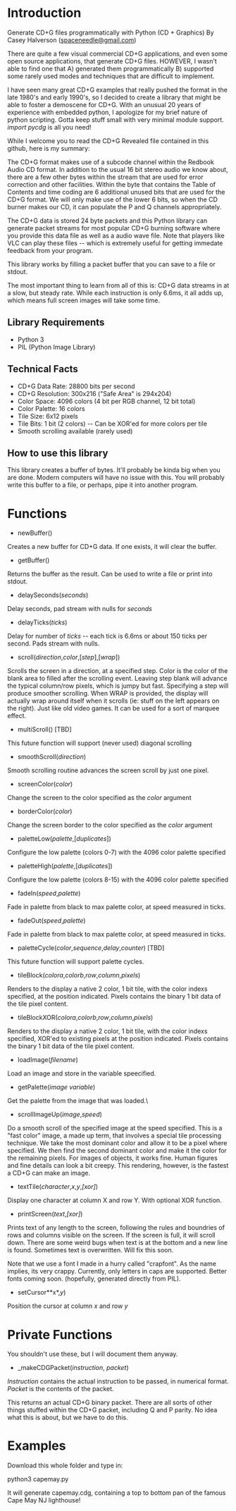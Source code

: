 # Introduction

Generate CD+G files programmatically with Python (CD + Graphics)
By Casey Halverson (spaceneedle@gmail.com)

There are quite a few visual commercial CD+G applications, and even some open source applications, that generate CD+G files. HOWEVER, I wasn't able to find one that A) generated them programmatically B) supported some rarely used modes and techniques that are difficult to implement.

I have seen many great CD+G examples that really pushed the format in the late 1980's and early 1990's, so I decided to create a library that might be able to foster a demoscene for CD+G. With an unusual 20 years of experience with embedded python, I apologize for my brief nature of python scripting. Gotta keep stuff small with very minimal module support. *import pycdg* is all you need!

While I welcome you to read the CD+G Revealed file contained in this github, here is my summary:

The CD+G format makes use of a subcode channel within the Redbook Audio CD format. In addition to the usual 16 bit stereo audio we know about, there are a few other bytes within the stream that are used for error correction and other facilities. Within the byte that contains the Table of Contents and time coding are 6 additional unused bits that are used for the CD+G format. We will only make use of the lower 6 bits, so when the CD burner makes our CD, it can populate the P and Q channels appropriately.

The CD+G data is stored 24 byte packets and this Python library can generate packet streams for most popular CD+G burning software where you provide this data file as well as a audio wave file. Note that players like VLC can play these files -- which is extremely useful for getting immedate feedback from your program.

This library works by filling a packet buffer that you can save to a file or stdout.

The most important thing to learn from all of this is: CD+G data streams in at a slow, but steady rate. While each instruction is only 6.6ms, it all adds up, which means full screen images will take some time.

## Library Requirements

* Python 3
* PIL (Python Image Library)

## Technical Facts

* CD+G Data Rate: 28800 bits per second
* CD+G Resolution: 300x216 ("Safe Area" is 294x204)
* Color Space: 4096 colors (4 bit per RGB channel, 12 bit total)
* Color Palette: 16 colors
* Tile Size: 6x12 pixels
* Tile Bits: 1 bit (2 colors) -- Can be XOR'ed for more colors per tile
* Smooth scrolling available (rarely used)

## How to use this library

This library creates a buffer of bytes. It'll probably be kinda big when you are done. Modern computers will have no issue with this. You will probably write this buffer to a file, or perhaps, pipe it into another program.

# Functions

* newBuffer()

Creates a new buffer for CD+G data. If one exists, it will clear the buffer.

* getBuffer()

Returns the buffer as the result. Can be used to write a file or print into stdout.

* delaySeconds(*seconds*)

Delay seconds, pad stream with nulls for *seconds*

* delayTicks(*ticks*)

Delay for number of *ticks* -- each tick is 6.6ms or about 150 ticks per second. Pads stream with nulls.

* scroll(*direction*,*color*,[*step*],[*wrap*])

Scrolls the screen in a direction, at a specified step. Color is the color of the blank area to filled after the scrolling event.
Leaving step blank will advance the typical column/row pixels, which is jumpy but fast. Specifying a step will produce smoother scrolling.
When WRAP is provided, the display will actually wrap around itself when it scrolls (ie: stuff on the left appears on the right). Just like
old video games. It can be used for a sort of marquee effect.

* multiScroll() [TBD]

This future function will support (never used) diagonal scrolling

* smoothScroll(*direction*)

Smooth scrolling routine advances the screen scroll by just one pixel.

* screenColor(*color*)

Change the screen to the color specified as the *color* argument

* borderColor(*color*)

Change the screen border to the color specified as the *color* argument

* paletteLow(*palette*,[*duplicates*])

Configure the low palette (colors 0-7) with the 4096 color palette specified

* paletteHigh(*palette*,[*duplicates*])

Configure the low palette (colors 8-15) with the 4096 color palette specified

* fadeIn(*speed*,*palette*)

Fade in palette from black to max palette color, at speed measured in ticks.

* fadeOut(*speed*,*palette*)

Fade in palette from black to max palette color, at speed measured in ticks.

* paletteCycle(*color*,*sequence*,*delay*,*counter*) [TBD]

This future function will support palette cycles.

* tileBlock(*colora*,*colorb*,*row*,*column*,*pixels*)

Renders to the display a native 2 color, 1 bit tile, with the color indexs specified, at the position indicated. Pixels contains the binary 1 bit data of the tile pixel content.

* tileBlockXOR(*colora*,*colorb*,*row*,*column*,*pixels*)

Renders to the display a native 2 color, 1 bit tile, with the color indexs specified, XOR'ed to existing pixels at the position indicated. Pixels contains the binary 1 bit data of the tile pixel content.

* loadImage(*filename*)

Load an image and store in the variable speecified.

* getPalette(*image variable*)

Get the palette from the image that was loaded.\

* scrollImageUp(*image*,*speed*)

Do a smooth scroll of the specified image at the speed specified. This is a "fast color" image, a made up term, that involves a special tile processing technique. We take the most dominant color and allow it to be a pixel where specified. We then find the second dominant color and make it the color for the remaining pixels. For images of objects, it works fine. Human figures and fine details can look a bit creepy. This rendering, however, is the fastest a CD+G can make an image.

* textTile(*character*,*x*,*y*,*[xor]*)

Display one character at column X and row Y. With optional XOR function. 

* printScreen(*text*,*[xor]*)

Prints text of any length to the screen, following the rules and boundries of rows and columns visible on the screen. If the screen is full, it will scroll down. There are some weird bugs when text is at the bottom and a new line is found. Sometimes text is overwritten. Will fix this soon. 

Note that we use a font I made in a hurry called "crapfont". As the name implies, its very crappy. Currently, only letters in caps are supported. Better fonts coming soon. (hopefully, generated directly from PIL).

* setCursor**x*,*y*)

Position the cursor at column *x* and row *y*

# Private Functions

You shouldn't use these, but I will document them anyway.

* _makeCDGPacket(*instruction*, *packet*)

*Instruction* contains the actual instruction to be passed, in numerical format. 
*Packet* is the contents of the packet.

This returns an actual CD+G binary packet. There are all sorts of other things stuffed within the CD+G packet, including Q and P parity. No idea what this is about, but we have to do this.

# Examples

Download this whole folder and type in:

python3 capemay.py

It will generate capemay.cdg, containing a top to bottom pan of the famous Cape May NJ lighthouse!
